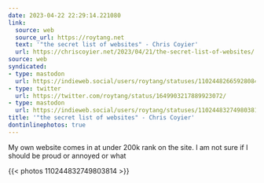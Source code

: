 ```yaml
---
date: 2023-04-22 22:29:14.221080
link:
  source: web
  source_url: https://roytang.net
  text: '"the secret list of websites" - Chris Coyier'
  url: https://chriscoyier.net/2023/04/21/the-secret-list-of-websites/
source: web
syndicated:
- type: mastodon
  url: https://indieweb.social/users/roytang/statuses/110244826659280840
- type: twitter
  url: https://twitter.com/roytang/status/1649903217889923072/
- type: mastodon
  url: https://indieweb.social/users/roytang/statuses/110244832749803814
title: '"the secret list of websites" - Chris Coyier'
dontinlinephotos: true
---
```


<p>My own website comes in at under 200k rank on the site. I am not sure if I should be proud or annoyed or what</p>

{{< photos 110244832749803814 >}}